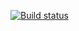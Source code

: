 [![Build status](https://ci.appveyor.com/api/projects/status/yy65brnqe03e5owl?svg=true)](https://ci.appveyor.com/project/kmkiseleva/ajs-async-2)
